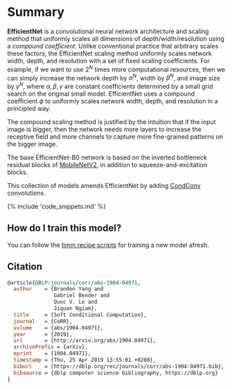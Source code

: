 # Summary

**EfficientNet** is a convolutional neural network architecture and scaling method that uniformly scales all dimensions of depth/width/resolution using a *compound coefficient*. Unlike conventional practice that arbitrary scales  these factors, the EfficientNet scaling method uniformly scales network width, depth, and resolution with a set of fixed scaling coefficients. For example, if we want to use $2^N$ times more computational resources, then we can simply increase the network depth by $\alpha ^ N$,  width by $\beta ^ N$, and image size by $\gamma ^ N$, where $\alpha, \beta, \gamma$ are constant coefficients determined by a small grid search on the original small model. EfficientNet uses a compound coefficient $\phi$ to uniformly scales network width, depth, and resolution in a  principled way.

The compound scaling method is justified by the intuition that if the input image is bigger, then the network needs more layers to increase the receptive field and more channels to capture more fine-grained patterns on the bigger image.

The base EfficientNet-B0 network is based on the inverted bottleneck residual blocks of [MobileNetV2](https://paperswithcode.com/method/mobilenetv2), in addition to squeeze-and-excitation blocks.

This collection of models amends EfficientNet by adding [CondConv](https://paperswithcode.com/method/condconv) convolutions.

{% include 'code_snippets.md' %}

## How do I train this model?

You can follow the [timm recipe scripts](https://rwightman.github.io/pytorch-image-models/scripts/) for training a new model afresh.

## Citation

```BibTeX
@article{DBLP:journals/corr/abs-1904-04971,
  author    = {Brandon Yang and
               Gabriel Bender and
               Quoc V. Le and
               Jiquan Ngiam},
  title     = {Soft Conditional Computation},
  journal   = {CoRR},
  volume    = {abs/1904.04971},
  year      = {2019},
  url       = {http://arxiv.org/abs/1904.04971},
  archivePrefix = {arXiv},
  eprint    = {1904.04971},
  timestamp = {Thu, 25 Apr 2019 13:55:01 +0200},
  biburl    = {https://dblp.org/rec/journals/corr/abs-1904-04971.bib},
  bibsource = {dblp computer science bibliography, https://dblp.org}
}
```

<!--
Type: model-index
Collections:
- Name: TF EfficientNet CondConv
  Paper:
    Title: 'CondConv: Conditionally Parameterized Convolutions for Efficient Inference'
    URL: https://paperswithcode.com/paper/soft-conditional-computation
Models:
- Name: tf_efficientnet_cc_b0_4e
  In Collection: TF EfficientNet CondConv
  Metadata:
    FLOPs: 224153788
    Parameters: 13310000
    File Size: 53490940
    Architecture:
    - 1x1 Convolution
    - Average Pooling
    - Batch Normalization
    - CondConv
    - Convolution
    - Dense Connections
    - Dropout
    - Inverted Residual Block
    - Squeeze-and-Excitation Block
    - Swish
    Tasks:
    - Image Classification
    Training Techniques:
    - AutoAugment
    - Label Smoothing
    - RMSProp
    - Stochastic Depth
    - Weight Decay
    Training Data:
    - ImageNet
    ID: tf_efficientnet_cc_b0_4e
    LR: 0.256
    Epochs: 350
    Crop Pct: '0.875'
    Momentum: 0.9
    Batch Size: 2048
    Image Size: '224'
    Weight Decay: 1.0e-05
    Interpolation: bicubic
    RMSProp Decay: 0.9
    Label Smoothing: 0.1
    BatchNorm Momentum: 0.99
  Code: https://github.com/rwightman/pytorch-image-models/blob/9a25fdf3ad0414b4d66da443fe60ae0aa14edc84/timm/models/efficientnet.py#L1561
  Weights: https://github.com/rwightman/pytorch-image-models/releases/download/v0.1-weights/tf_efficientnet_cc_b0_4e-4362b6b2.pth
  Results:
  - Task: Image Classification
    Dataset: ImageNet
    Metrics:
      Top 1 Accuracy: 77.32%
      Top 5 Accuracy: 93.32%
- Name: tf_efficientnet_cc_b0_8e
  In Collection: TF EfficientNet CondConv
  Metadata:
    FLOPs: 224158524
    Parameters: 24010000
    File Size: 96287616
    Architecture:
    - 1x1 Convolution
    - Average Pooling
    - Batch Normalization
    - CondConv
    - Convolution
    - Dense Connections
    - Dropout
    - Inverted Residual Block
    - Squeeze-and-Excitation Block
    - Swish
    Tasks:
    - Image Classification
    Training Techniques:
    - AutoAugment
    - Label Smoothing
    - RMSProp
    - Stochastic Depth
    - Weight Decay
    Training Data:
    - ImageNet
    ID: tf_efficientnet_cc_b0_8e
    LR: 0.256
    Epochs: 350
    Crop Pct: '0.875'
    Momentum: 0.9
    Batch Size: 2048
    Image Size: '224'
    Weight Decay: 1.0e-05
    Interpolation: bicubic
    RMSProp Decay: 0.9
    Label Smoothing: 0.1
    BatchNorm Momentum: 0.99
  Code: https://github.com/rwightman/pytorch-image-models/blob/9a25fdf3ad0414b4d66da443fe60ae0aa14edc84/timm/models/efficientnet.py#L1572
  Weights: https://github.com/rwightman/pytorch-image-models/releases/download/v0.1-weights/tf_efficientnet_cc_b0_8e-66184a25.pth
  Results:
  - Task: Image Classification
    Dataset: ImageNet
    Metrics:
      Top 1 Accuracy: 77.91%
      Top 5 Accuracy: 93.65%
- Name: tf_efficientnet_cc_b1_8e
  In Collection: TF EfficientNet CondConv
  Metadata:
    FLOPs: 370427824
    Parameters: 39720000
    File Size: 159206198
    Architecture:
    - 1x1 Convolution
    - Average Pooling
    - Batch Normalization
    - CondConv
    - Convolution
    - Dense Connections
    - Dropout
    - Inverted Residual Block
    - Squeeze-and-Excitation Block
    - Swish
    Tasks:
    - Image Classification
    Training Techniques:
    - AutoAugment
    - Label Smoothing
    - RMSProp
    - Stochastic Depth
    - Weight Decay
    Training Data:
    - ImageNet
    ID: tf_efficientnet_cc_b1_8e
    LR: 0.256
    Epochs: 350
    Crop Pct: '0.882'
    Momentum: 0.9
    Batch Size: 2048
    Image Size: '240'
    Weight Decay: 1.0e-05
    Interpolation: bicubic
    RMSProp Decay: 0.9
    Label Smoothing: 0.1
    BatchNorm Momentum: 0.99
  Code: https://github.com/rwightman/pytorch-image-models/blob/9a25fdf3ad0414b4d66da443fe60ae0aa14edc84/timm/models/efficientnet.py#L1584
  Weights: https://github.com/rwightman/pytorch-image-models/releases/download/v0.1-weights/tf_efficientnet_cc_b1_8e-f7c79ae1.pth
  Results:
  - Task: Image Classification
    Dataset: ImageNet
    Metrics:
      Top 1 Accuracy: 79.33%
      Top 5 Accuracy: 94.37%
-->
